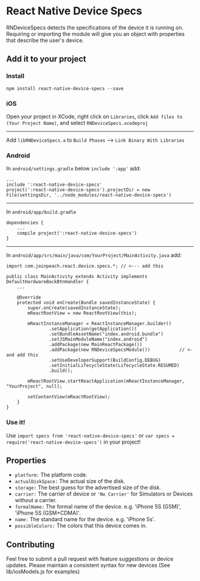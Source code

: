 # React Native Device Specs

RNDeviceSpecs detects the specifications of the device it is running on.  Requiring or importing the module will give you an object with properties that describe the user's device.

## Add it to your project
### Install
`npm install react-native-device-specs --save`
### iOS
Open your project in XCode, right click on `Libraries`, click `Add files to (Your Project Name)`, and select `RNDeviceSpecs.xcodeproj`
***
Add `libRNDeviceSpecs.a` to `Build Phases` --> `Link Binary With Libraries`
### Android
In `android/settings.gradle`
below `include ':app'`
add:
```
...
include ':react-native-device-specs'
project(':react-native-device-specs').projectDir = new File(settingsDir, '../node_modules/react-native-device-specs')
```
***
In `android/app/build.gradle`
```
dependencies {
    ...
    compile project(':react-native-device-specs')
}
```
***
In `android/app/src/main/java/com/YourProject/MainActivity.java`
add:
```
import com.joinpeach.react.device.specs.*; // <--- add this

public class MainActivity extends Activity implements DefaultHardwareBackBtnHandler {
    ...

    @Override
    protected void onCreate(Bundle savedInstanceState) {
        super.onCreate(savedInstanceState);
        mReactRootView = new ReactRootView(this);

        mReactInstanceManager = ReactInstanceManager.builder()
                .setApplication(getApplication())
                .setBundleAssetName("index.android.bundle")
                .setJSMainModuleName("index.android")
                .addPackage(new MainReactPackage())
                .addPackage(new RNDeviceSpecsModule())           // <- and add this
                .setUseDeveloperSupport(BuildConfig.DEBUG)
                .setInitialLifecycleState(LifecycleState.RESUMED)
                .build();

        mReactRootView.startReactApplication(mReactInstanceManager, "YourProject", null);

        setContentView(mReactRootView);
    }   
}
```
### Use it!
Use `import specs from 'react-native-device-specs'` or `var specs = require('react-native-device-specs')` in your project!

## Properties
- `platform:` The platform code.
- `actualDiskSpace:` The actual size of the disk.
- `storage:` The best guess for the advertised size of the disk.
- `carrier:` The carrier of device or `'No Carrier'` for Simulators or Devices without a carrier.
- `formalName:` The formal name of the device. e.g. 'iPhone 5S (GSM)', 'iPhone 5S (GSM+CDMA)'.
- `name:` The standard name for the device. e.g. 'iPhone 5s'.
- `possibleColors:` The colors that this device comes in.

## Contributing
Feel free to submit a pull request with feature suggestions or device updates.  Please maintain a consistent syntax for new devices (See lib/iosModels.js for examples)
